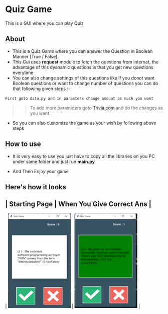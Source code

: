 # Quiz Game
 This is a GUI where you can play Quiz

## **About**
- This is a Quiz Game where you can answer the Question in Boolean Manner [True / False]
- This Gui uses **request** module to fetch the questions from internet, the advantage of this dyanamic questions is that you get new questions everytime
- You can also change settings of this questions like if you donot want Boolean questions or want to change number of questions you can do that following given steps :-
```
First goto data.py and in paramters change amount as much you want
```
>> To add more parameters goto [Trivia.com](https://opentdb.com/api_config.php) and do the changes as you want

- So you can also customize the game as your wish by following above steps

## **How to use**
- It is very easy to use you just have to copy all the libraries on you PC under same folder and just run **main.py**

- And Then Enjoy your game

## **Here's how it looks**

| **Starting Page** | **When You Give Correct Ans** |
-----------------------------------------------------
| <img src = "images\opening_page.png" alt ="Starting Page" width="200px" height= "300px"> | <img src = "images\right_ans.png" alt = "Correct Ans" width="200px" height= "300px"> |
















